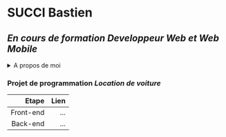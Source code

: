 # SUCCI Bastien

## *En cours de formation Developpeur Web et Web Mobile*
<details>
  <summary>A propos de moi</summary>
  <details>
    <summary>Compétences</summary>
    Maintenance industrielle et électricité du batîment (acquis)
    Developpement Web et Web Mobile (en cours)
  </details>
  <details>
    <summary>Langues</summary>
    Anglais niveau B1/C2
  </details>
</details>

### Projet de programmation *Location de voiture*

|Etape    |Lien|
|--------:|---:|
|Front-end|... |
|Back-end |... |



<!---
SucciBastien/SucciBastien is a ✨ special ✨ repository because its `README.md` (this file) appears on your GitHub profile.
You can click the Preview link to take a look at your changes.
--->
